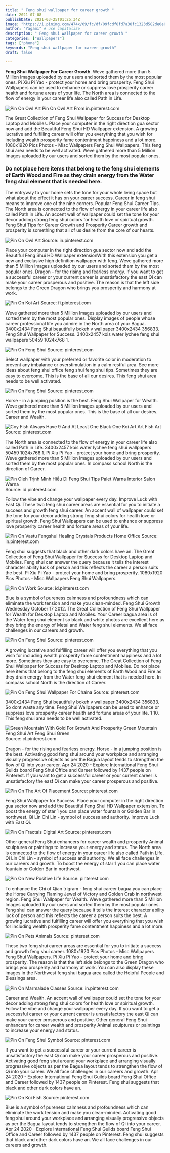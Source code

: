 ```yaml
---
title: " Feng shui wallpaper for career growth "
date: 2021-07-08
publishDate: 2021-03-25T01:25:34Z
image: "https://i.pinimg.com/474x/09/fc/df/09fcdf8fd7a38fc1323d582de0e01014.jpg"
author: "Yagami" # use capitalize
description: " Feng shui wallpaper for career growth "
categories: ["Wallpapers"]
tags: ["phone"]
keywords: "Feng shui wallpaper for career growth"
draft: false

---
```



**Feng Shui Wallpaper For Career Growth**. Weve gathered more than 5 Million Images uploaded by our users and sorted them by the most popular ones. Pi Xiu Pi Yao - protect your home and bring prosperity. Feng Shui Wallpapers can be used to enhance or suppress love prosperity career health and fortune areas of your life. The North area is connected to the flow of energy in your career life also called Path in Life.

![Pin On Owl Art](https://i.pinimg.com/originals/07/82/cf/0782cfd37eb02e8ae815bfc5898ba43b.jpg "Pin On Owl Art")
Pin On Owl Art From in.pinterest.com


The Great Collection of Feng Shui Wallpaper for Success for Desktop Laptop and Mobiles. Place your computer in the right direction gua sector now and add the Beautiful Feng Shui HD Wallpaper extension. A growing lucrative and fulfilling career will offer you everything that you wish for including wealth prosperity fame contentment happiness and a lot more. 1080x1920 Pics Photos - Misc Wallpapers Feng Shui Wallpapers. This feng shui area needs to be well activated. Weve gathered more than 5 Million Images uploaded by our users and sorted them by the most popular ones.

### Do not place here items that belong to the feng shui elements of Earth Wood and Fire as they drain energy from the Water feng shui element that is needed here.

The entryway to your home sets the tone for your whole living space but what about the effect it has on your career success. Career in feng shui means to improve one of the nine corners. Popular Feng Shui Career Tips. The North area is connected to the flow of energy in your career life also called Path in Life. An accent wall of wallpaper could set the tone for your decor adding strong feng shui colors for health love or spiritual growth. Feng Shui Tips for Career Growth and Prosperity Career growth and prosperity is something that all of us desire from the core of our hearts.


![Pin On Owl Art](https://i.pinimg.com/originals/07/82/cf/0782cfd37eb02e8ae815bfc5898ba43b.jpg "Pin On Owl Art")
Source: in.pinterest.com

Place your computer in the right direction gua sector now and add the Beautiful Feng Shui HD Wallpaper extensionWith this extension you get a new and exclusive high definition wallpaper with feng. Weve gathered more than 5 Million Images uploaded by our users and sorted them by the most popular ones. Dragon - for the rising and fearless energy. If you want to get a successful career or your current career is unsatisfactory the east Qi can make your career prosperous and positive. The reason is that the left side belongs to the Green Dragon who brings you prosperity and harmony at work.

![Pin On Koi Art](https://i.pinimg.com/originals/1e/c3/aa/1ec3aa0fe2db87a01239a0011fd89824.png "Pin On Koi Art")
Source: fi.pinterest.com

Weve gathered more than 5 Million Images uploaded by our users and sorted them by the most popular ones. Display images of people whose career professional life you admire in the North area of your Bagua. 3400x2434 Feng Shui beautifully bokeh v wallpaper 3400x2434 356833. Feng Shui Wallpaper for Success. 3400x2457 kois water lychee feng shui wallpapers 50459 1024x768 1.

![Pin On Feng Shui](https://i.pinimg.com/originals/73/b8/14/73b814cc60cd1a66904803c80e71b0a8.png "Pin On Feng Shui")
Source: pinterest.com

Select wallpaper with your preferred or favorite color in moderation to prevent any imbalance or overstimulation in a calm restful area. See more ideas about feng shui office feng shui feng shui tips. Sometimes they are easy to overcome. This is the base of all our desires. This feng shui area needs to be well activated.

![Pin On Feng Shui](https://i.pinimg.com/236x/75/cf/74/75cf74a579eabe08478387ef7967abfc--feng-shui-tips-fish-tanks.jpg "Pin On Feng Shui")
Source: pinterest.com

Horse - in a jumping position is the best. Feng Shui Wallpaper for Wealth. Weve gathered more than 5 Million Images uploaded by our users and sorted them by the most popular ones. This is the base of all our desires. Career and Wealth.

![Coy Fish Always Have 9 And At Least One Black One Koi Art Art Fish Art](https://i.pinimg.com/originals/9f/5f/13/9f5f137916335a8d628f1e001a90d6f5.jpg "Coy Fish Always Have 9 And At Least One Black One Koi Art Art Fish Art")
Source: pinterest.com

The North area is connected to the flow of energy in your career life also called Path in Life. 3400x2457 kois water lychee feng shui wallpapers 50459 1024x768 1. Pi Xiu Pi Yao - protect your home and bring prosperity. Weve gathered more than 5 Million Images uploaded by our users and sorted them by the most popular ones. In compass school North is the direction of Career.

![Pin Oleh Trịnh Minh Hiếu Di Feng Shui Tips Palet Warna Interior Salon Warna](https://i.pinimg.com/originals/88/32/83/883283a6583552720aa24f953b4be211.jpg "Pin Oleh Trịnh Minh Hiếu Di Feng Shui Tips Palet Warna Interior Salon Warna")
Source: id.pinterest.com

Follow the vibe and change your wallpaper every day. Improve Luck with East Qi. These two feng shui career areas are essential for you to initiate a success and growth feng shui career. An accent wall of wallpaper could set the tone for your decor adding strong feng shui colors for health love or spiritual growth. Feng Shui Wallpapers can be used to enhance or suppress love prosperity career health and fortune areas of your life.

![Pin On Vastu Fengshui Healing Crystals Products Home Office](https://i.pinimg.com/originals/c3/b6/f8/c3b6f8460fe28721abd3a501b4ec8c63.jpg "Pin On Vastu Fengshui Healing Crystals Products Home Office")
Source: in.pinterest.com

Feng shui suggests that black and other dark colors have an. The Great Collection of Feng Shui Wallpaper for Success for Desktop Laptop and Mobiles. Feng shui can answer the query because it tells the interest character ability luck of person and this reflects the career a person suits the best. Pi Xiu Pi Yao - protect your home and bring prosperity. 1080x1920 Pics Photos - Misc Wallpapers Feng Shui Wallpapers.

![Pin On Work](https://i.pinimg.com/originals/fa/af/5b/faaf5b19bffa587ae48f7edbb6367cbf.jpg "Pin On Work")
Source: id.pinterest.com

Blue is a symbol of pureness calmness and profoundness which can eliminate the work tension and make you clean-minded. Feng Shui Growth Wednesday October 17 2012. The Great Collection of Feng Shui Wallpaper for Wealth for Desktop Laptop and Mobiles. Your Career bagua area is of the Water feng shui element so black and white photos are excellent here as they bring the energy of Metal and Water feng shui elements. We all face challenges in our careers and growth.

![Pin On Feng Shui](https://i.pinimg.com/originals/fb/62/6b/fb626b9b28ffaef0789afd68c4cb8ebe.jpg "Pin On Feng Shui")
Source: pinterest.com

A growing lucrative and fulfilling career will offer you everything that you wish for including wealth prosperity fame contentment happiness and a lot more. Sometimes they are easy to overcome. The Great Collection of Feng Shui Wallpaper for Success for Desktop Laptop and Mobiles. Do not place here items that belong to the feng shui elements of Earth Wood and Fire as they drain energy from the Water feng shui element that is needed here. In compass school North is the direction of Career.

![Pin On Feng Shui Wallpaper For Chaina](https://i.pinimg.com/originals/7c/af/42/7caf42f29c24e5fa6bf30c82a6a19291.jpg "Pin On Feng Shui Wallpaper For Chaina")
Source: pinterest.com

3400x2434 Feng Shui beautifully bokeh v wallpaper 3400x2434 356833. So dont waste any time. Feng Shui Wallpapers can be used to enhance or suppress love prosperity career health and fortune areas of your life. 1 10. This feng shui area needs to be well activated.

![Green Mountain With Gold For Growth And Prosperity Green Mountain Feng Shui Art Feng Shui Green](https://i.pinimg.com/originals/2c/ec/9d/2cec9d0cdaa62afb2cd7a656cf5dfdc7.jpg "Green Mountain With Gold For Growth And Prosperity Green Mountain Feng Shui Art Feng Shui Green")
Source: cl.pinterest.com

Dragon - for the rising and fearless energy. Horse - in a jumping position is the best. Activating good feng shui around your workplace and arranging visually progressive objects as per the Bagua layout tends to strengthen the flow of Qi into your career. Apr 24 2020 - Explore International Feng Shui Guilds board Feng Shui Office and Career followed by 1437 people on Pinterest. If you want to get a successful career or your current career is unsatisfactory the east Qi can make your career prosperous and positive.

![Pin On The Art Of Placement](https://i.pinimg.com/originals/c2/28/67/c228670a83da0626ac19d082975aa39a.jpg "Pin On The Art Of Placement")
Source: pinterest.com

Feng Shui Wallpaper for Success. Place your computer in the right direction gua sector now and add the Beautiful Feng Shui HD Wallpaper extension. To boost the energy of star 1 you can place water fountain or Golden Bar in northwest. Qi Lin Chi Lin - symbol of success and authority. Improve Luck with East Qi.

![Pin On Fractals Digital Art](https://i.pinimg.com/originals/f6/3d/f3/f63df319f27dc197e3e952a3defd9835.jpg "Pin On Fractals Digital Art")
Source: pinterest.com

Other general Feng Shui enhancers for career wealth and prosperity Animal sculptures or paintings to increase your energy and status. The North area is connected to the flow of energy in your career life also called Path in Life. Qi Lin Chi Lin - symbol of success and authority. We all face challenges in our careers and growth. To boost the energy of star 1 you can place water fountain or Golden Bar in northwest.

![Pin On New Positive Life](https://i.pinimg.com/originals/ad/f8/91/adf8914d5042dfd694b560753d3d0ff1.jpg "Pin On New Positive Life")
Source: pinterest.com

To enhance the Chi of Qian trigram - feng shui career bagua you can place the Horse Carrying Flaming Jewel of Victory and Golden Crab in northwest region. Feng Shui Wallpaper for Wealth. Weve gathered more than 5 Million Images uploaded by our users and sorted them by the most popular ones. Feng shui can answer the query because it tells the interest character ability luck of person and this reflects the career a person suits the best. A growing lucrative and fulfilling career will offer you everything that you wish for including wealth prosperity fame contentment happiness and a lot more.

![Pin On Pets Animals](https://i.pinimg.com/736x/03/4f/55/034f5585e9ee108ccd806aa0f67598ac.jpg "Pin On Pets Animals")
Source: pinterest.com

These two feng shui career areas are essential for you to initiate a success and growth feng shui career. 1080x1920 Pics Photos - Misc Wallpapers Feng Shui Wallpapers. Pi Xiu Pi Yao - protect your home and bring prosperity. The reason is that the left side belongs to the Green Dragon who brings you prosperity and harmony at work. You can also display these images in the Northwest feng shui bagua area called the Helpful People and Blessings area.

![Pin On Marmalade Classes](https://i.pinimg.com/originals/9c/ad/ae/9cadaee8db3f6e98c6660e1050d7077c.jpg "Pin On Marmalade Classes")
Source: in.pinterest.com

Career and Wealth. An accent wall of wallpaper could set the tone for your decor adding strong feng shui colors for health love or spiritual growth. Follow the vibe and change your wallpaper every day. If you want to get a successful career or your current career is unsatisfactory the east Qi can make your career prosperous and positive. Other general Feng Shui enhancers for career wealth and prosperity Animal sculptures or paintings to increase your energy and status.

![Pin On Feng Shui Symbol](https://i.pinimg.com/736x/c0/c3/77/c0c3773bacbf1dadf8495759cbf50a07.jpg "Pin On Feng Shui Symbol")
Source: pinterest.com

If you want to get a successful career or your current career is unsatisfactory the east Qi can make your career prosperous and positive. Activating good feng shui around your workplace and arranging visually progressive objects as per the Bagua layout tends to strengthen the flow of Qi into your career. We all face challenges in our careers and growth. Apr 24 2020 - Explore International Feng Shui Guilds board Feng Shui Office and Career followed by 1437 people on Pinterest. Feng shui suggests that black and other dark colors have an.

![Pin On Koi Fish](https://i.pinimg.com/474x/09/fc/df/09fcdf8fd7a38fc1323d582de0e01014.jpg "Pin On Koi Fish")
Source: pinterest.com

Blue is a symbol of pureness calmness and profoundness which can eliminate the work tension and make you clean-minded. Activating good feng shui around your workplace and arranging visually progressive objects as per the Bagua layout tends to strengthen the flow of Qi into your career. Apr 24 2020 - Explore International Feng Shui Guilds board Feng Shui Office and Career followed by 1437 people on Pinterest. Feng shui suggests that black and other dark colors have an. We all face challenges in our careers and growth.

